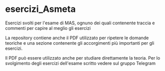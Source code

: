 # esercizi_Asmeta
Esercizi svolti per l'esame di MAS, ognuno dei quali contenente traccia e commenti per capire al meglio gli esercizi

La repository contiene anche il PDF utilizzato per ripetere le domande teoriche e una sezione contenente gli accorgimenti più importanti per gli esercizi.

Il PDF può essere utilizzato anche per studiare direttamente la teoria. Per lo svolgimento degli esercizi dell'esame scritto vedere sul gruppo Telegram
